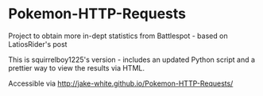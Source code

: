 # Pokemon-HTTP-Requests
Project to obtain more in-dept statistics from Battlespot - based on LatiosRider's post

This is squirrelboy1225's version - includes an updated Python script and a prettier way to view the results via HTML.

Accessible via http://jake-white.github.io/Pokemon-HTTP-Requests/
